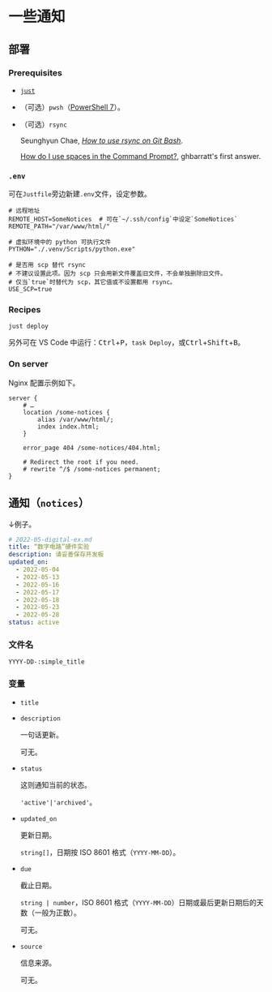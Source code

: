 # 一些通知

## 部署

### Prerequisites

- [`just`](https://just.systems/man/en/)

- （可选）`pwsh`（[PowerShell 7](https://github.com/PowerShell/PowerShell/)）。

- （可选）`rsync`

  Seunghyun Chae, [*How to use rsync on Git Bash*](https://shchae7.medium.com/how-to-use-rsync-on-git-bash-6c6bba6a03ca).

  [How do I use spaces in the Command Prompt?](https://stackoverflow.com/a/19860015/17975124), ghbarratt's first answer.

### `.env`

可在`Justfile`旁边新建`.env`文件，设定参数。

```shell
# 远程地址
REMOTE_HOST=SomeNotices  # 可在`~/.ssh/config`中设定`SomeNotices`
REMOTE_PATH="/var/www/html/"

# 虚拟环境中的 python 可执行文件
PYTHON="./.venv/Scripts/python.exe"

# 是否用 scp 替代 rsync
# 不建议设置此项。因为 scp 只会用新文件覆盖旧文件，不会单独删除旧文件。
# 仅当`true`时替代为 scp，其它值或不设置都用 rsync。
USE_SCP=true
```

### Recipes

```shell
just deploy
```

另外可在 VS Code 中运行：<kbd>Ctrl</kbd>+<kbd>P</kbd>，`task Deploy`，或<kbd>Ctrl</kbd>+<kbd>Shift</kbd>+<kbd>B</kbd>。

### On server

Nginx 配置示例如下。

```properties
server {
    # …
    location /some-notices {
        alias /var/www/html/;
        index index.html;
    }

    error_page 404 /some-notices/404.html;

    # Redirect the root if you need.
    # rewrite ^/$ /some-notices permanent;
}
```

## 通知（`notices`）

↓例子。

```yaml
# 2022-05-digital-ex.md
title: “数字电路”硬件实验
description: 请妥善保存开发板
updated_on:
  - 2022-05-04
  - 2022-05-13
  - 2022-05-16
  - 2022-05-17
  - 2022-05-18
  - 2022-05-23
  - 2022-05-28
status: active
```

### 文件名

```
YYYY-DD-:simple_title
```

### 变量

- `title`

- `description`

  一句话更新。

  可无。

- `status`
  
  这则通知当前的状态。

  `'active'|'archived'`。

- `updated_on`

  更新日期。

  `string[]`，日期按 ISO 8601 格式（`YYYY-MM-DD`）。

- `due`

  截止日期。

  `string | number`，ISO 8601 格式（`YYYY-MM-DD`）日期或最后更新日期后的天数（一般为正数）。

  可无。

- `source`

  信息来源。

  可无。
